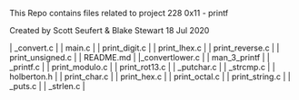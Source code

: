 This Repo contains files related to project 228 0x11 - printf

Created by Scott Seufert & Blake Stewart 18 Jul 2020

| _convert.c |
| main.c |
| print_digit.c |
| print_lhex.c |
| print_reverse.c |
| print_unsigned.c |
| README.md |
|_convertlower.c |
| man_3_printf |
| _printf.c |
| print_modulo.c |
| print_rot13.c |
| _putchar.c |
| _strcmp.c |
| holberton.h |
| print_char.c |
| print_hex.c |
| print_octal.c |
| print_string.c |
| _puts.c |
| _strlen.c |